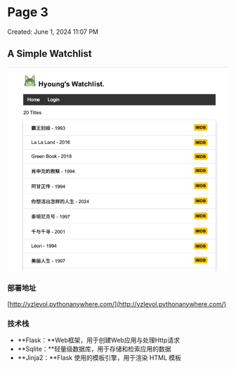 # Page 3

Created: June 1, 2024 11:07 PM

## **A Simple Watchlist**

![1](pics/1.png)

### 部署地址

[http://yzlevol.pythonanywhere.com/](http://yzlevol.pythonanywhere.com/)

### 技术栈

- **Flask：**Web框架，用于创建Web应用与处理Http请求
- **Sqlite：**轻量级数据库，用于存储和检索应用的数据
- **Jinja2：**Flask 使用的模板引擎，用于渲染 HTML 模板